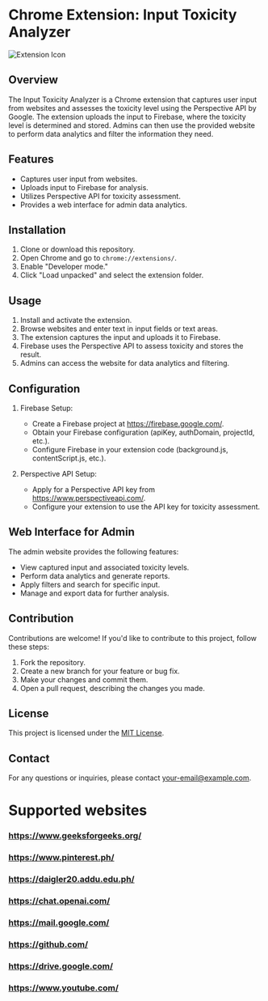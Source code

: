 # Chrome Extension: Input Toxicity Analyzer

![Extension Icon](/path/to/icon.png)

## Overview

The Input Toxicity Analyzer is a Chrome extension that captures user input from websites and assesses the toxicity level using the Perspective API by Google. The extension uploads the input to Firebase, where the toxicity level is determined and stored. Admins can then use the provided website to perform data analytics and filter the information they need.

## Features

- Captures user input from websites.
- Uploads input to Firebase for analysis.
- Utilizes Perspective API for toxicity assessment.
- Provides a web interface for admin data analytics.

## Installation

1. Clone or download this repository.
2. Open Chrome and go to `chrome://extensions/`.
3. Enable "Developer mode."
4. Click "Load unpacked" and select the extension folder.

## Usage

1. Install and activate the extension.
2. Browse websites and enter text in input fields or text areas.
3. The extension captures the input and uploads it to Firebase.
4. Firebase uses the Perspective API to assess toxicity and stores the result.
5. Admins can access the website for data analytics and filtering.

## Configuration

1. Firebase Setup:
   - Create a Firebase project at https://firebase.google.com/.
   - Obtain your Firebase configuration (apiKey, authDomain, projectId, etc.).
   - Configure Firebase in your extension code (background.js, contentScript.js, etc.).

2. Perspective API Setup:
   - Apply for a Perspective API key from https://www.perspectiveapi.com/.
   - Configure your extension to use the API key for toxicity assessment.

## Web Interface for Admin

The admin website provides the following features:
- View captured input and associated toxicity levels.
- Perform data analytics and generate reports.
- Apply filters and search for specific input.
- Manage and export data for further analysis.

## Contribution

Contributions are welcome! If you'd like to contribute to this project, follow these steps:

1. Fork the repository.
2. Create a new branch for your feature or bug fix.
3. Make your changes and commit them.
4. Open a pull request, describing the changes you made.

## License

This project is licensed under the [MIT License](LICENSE).

## Contact

For any questions or inquiries, please contact [your-email@example.com](mailto:your-email@example.com).



# Supported websites
### https://www.geeksforgeeks.org/
### https://www.pinterest.ph/
### https://daigler20.addu.edu.ph/
### https://chat.openai.com/
### https://mail.google.com/
### https://github.com/
### https://drive.google.com/
### https://www.youtube.com/
